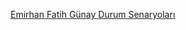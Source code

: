  [Emirhan Fatih Günay Durum Senaryoları](https://github.com/user-attachments/files/19509974/EmirhanFatihGunay-KullaniciSenaryosu.pdf)

